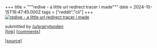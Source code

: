 +++
title = """redive - a little url redirect tracer i made"""
date = 2024-10-15T16:47:45.000Z
tags = ["reddit","cli"]
+++
[![redive - a little url redirect tracer i made](https://preview.redd.it/btjq0u79s8l91.gif?width=640&crop=smart&s=550c05134adba9359a754c0d0b3f4f601fde7fbd "redive - a little url redirect tracer i made")](https://www.reddit.com/r/commandline/comments/1g4cawp/redive_a_little_url_redirect_tracer_i_made/)

submitted by [/u/prairytooden](https://www.reddit.com/user/prairytooden)  
[\[link\]](https://i.redd.it/btjq0u79s8l91.gif) [\[comments\]](https://www.reddit.com/r/commandline/comments/1g4cawp/redive_a_little_url_redirect_tracer_i_made/)

[[source]](https://www.reddit.com/r/commandline/comments/1g4cawp/redive_a_little_url_redirect_tracer_i_made/)

